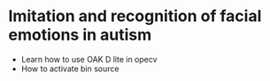 # Imitation and recognition of facial emotions in autism

* Learn how to use OAK D lite in opecv
* How to activate bin source 

